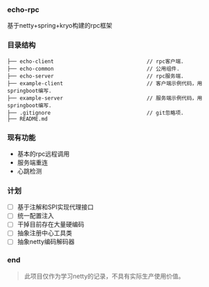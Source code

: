 ### echo-rpc
基于netty+spring+kryo构建的rpc框架

### 目录结构
```shell
├── echo-client                              // rpc客户端.     
├── echo-common                              // 公用组件.                
├── echo-server                              // rpc服务端.        
├── example-client                           // 客户端示例代码，用springboot编写.     
├── example-server                           // 服务端示例代码，用springboot编写.        
├── .gitignore                               // git忽略项.             
├── README.md               
```
### 现有功能
* 基本的rpc远程调用
* 服务端重连
* 心跳检测

### 计划
- [ ] 基于注解和SPI实现代理接口
- [ ] 统一配置注入
- [ ] 干掉目前存在大量硬编码
- [ ] 抽象注册中心工具类
- [ ] 抽象netty编码解码器
### end
>此项目仅作为学习netty的记录，不具有实际生产使用价值。